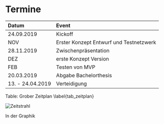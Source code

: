 # Termine

| Datum  |Event   |   
|:---|:---|
| 24.09.2019  | Kickoff  |
| NOV         | Erster Konzept Entwurf und Testnetzwerk  |
| 28.11.2019  | Zwischenpräsentation  |
| DEZ         | erste Konzept Version  |
| FEB         | Testen von MVP|
| 20.03.2019  | Abgabe Bachelorthesis  |
| 13. - 24.04.2019  | Verteidigung  |

Table: Grober Zeitplan \label{tab_zeitplan}

![Zeitstrahl](images/timeline_v1.PNG "Zeitstrahl")

In der Graphik 


